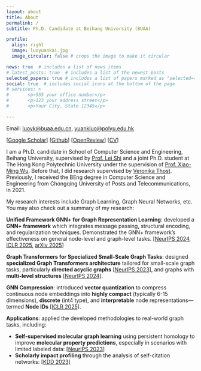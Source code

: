 ```yaml
---
layout: about
title: About
permalink: /
subtitle: Ph.D. Candidate at Beihang University (BUAA)

profile:
  align: right
  image: luoyuankai.jpg
  image_circular: false # crops the image to make it circular

news: true  # includes a list of news items
# latest_posts: true  # includes a list of the newest posts
selected_papers: true # includes a list of papers marked as "selected={true}"
social: true  # includes social icons at the bottom of the page
# services: >
#       <p>555 your office number</p>
#       <p>123 your address street</p>
#       <p>Your City, State 12345</p>

---
```


Email: luoyk@buaa.edu.cn, yuankluo@polyu.edu.hk

[[Google Scholar](https://scholar.google.com/citations?user=33f_QqAAAAAJ&hl=en)] [[Github](https://github.com/LUOyk1999)] [[OpenReview](https://openreview.net/profile?id=~Yuankai_Luo2)] [[CV](https://luoyk1999.github.io/assets/pdf/CV_Yuankai.pdf)]

I am a Ph.D. candidate in School of Computer Science and Engineering, Beihang University, supervised by [Prof. Lei Shi](https://leishidata.com/) and a joint Ph.D. student at The Hong Kong Polytechnic University under the supervision of [Prof. Xiao-Ming Wu](https://www4.comp.polyu.edu.hk/~csxmwu/). Before that, I did research supervised by [Veronika Thost](https://mitibmwatsonailab.mit.edu/people/veronika-thost/). Previously, I received the BEng degree in Computer Science and Engineering from Chongqing University of Posts and Telecommunications, in 2021.

My research interests include Graph Learning, Graph Neural Networks, etc. You may also check out a summary of my research:

**Unified Framework GNN+ for Graph Representation Learning**: developed a **GNN+ framework** which integrates message passing, structural encoding, and regularization techniques. Demonstrated the GNN+ framework’s effectiveness on general node-level and graph-level tasks. [[NeurIPS 2024](https://openreview.net/forum?id=xkljKdGe4E), [ICLR 2025](https://openreview.net/forum?id=PwxYoMvmvy), [arXiv 2025](#)]

**Graph Transformers for Specialized Small-Scale Graph Tasks**: designed **specialized Graph Transformers architecture** tailored for small-scale graph tasks, particularly **directed acyclic graphs** [[NeurIPS 2023]](https://openreview.net/forum?id=g49s1N5nmO), and graphs with **multi-level structures** [[NeurIPS 2024]](https://openreview.net/forum?id=U4KldRgoph).

**GNN Compression**: introduced **vector quantization** to compress continuous node embeddings into **highly compact** (typically 6-15 dimensions), **discrete** (int4 type), and **interpretable** node representations—termed **Node IDs** [[ICLR 2025]](https://openreview.net/forum?id=t9lS1lX9FQ).

**Applications**: applied the developed methodologies to real-world graph tasks, including:

- **Self-supervised molecular graph learning** using persistent homology to improve **molecular property predictions**, especially in scenarios with limited labeled data: [[NeurIPS 2023]](https://openreview.net/forum?id=wEiUGpcr0M)
- **Scholarly impact profiling** through the analysis of self-citation networks: [[KDD 2023]](https://dl.acm.org/doi/abs/10.1145/3580305.3599845)